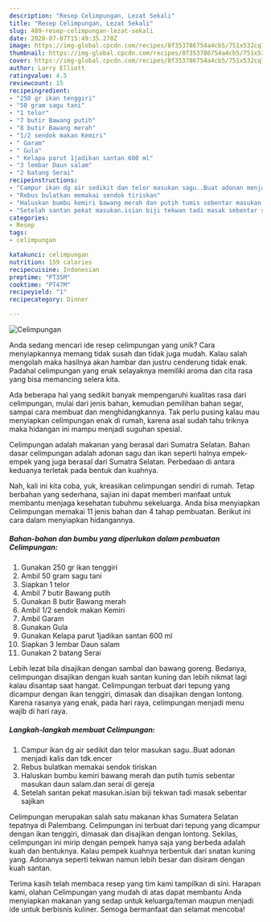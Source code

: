 ```yaml
---
description: "Resep Celimpungan, Lezat Sekali"
title: "Resep Celimpungan, Lezat Sekali"
slug: 489-resep-celimpungan-lezat-sekali
date: 2020-07-07T15:49:35.270Z
image: https://img-global.cpcdn.com/recipes/8f353786754a4cb5/751x532cq70/celimpungan-foto-resep-utama.jpg
thumbnail: https://img-global.cpcdn.com/recipes/8f353786754a4cb5/751x532cq70/celimpungan-foto-resep-utama.jpg
cover: https://img-global.cpcdn.com/recipes/8f353786754a4cb5/751x532cq70/celimpungan-foto-resep-utama.jpg
author: Larry Elliott
ratingvalue: 4.5
reviewcount: 15
recipeingredient:
- "250 gr ikan tenggiri"
- "50 gram sagu tani"
- "1 telor"
- "7 butir Bawang putih"
- "8 butir Bawang merah"
- "1/2 sendok makan Kemiri"
- " Garam"
- " Gula"
- " Kelapa parut 1jadikan santan 600 ml"
- "3 lembar Daun salam"
- "2 batang Serai"
recipeinstructions:
- "Campur ikan dg air sedikit dan telor masukan sagu..Buat adonan menjadi kalis dan tdk.encer"
- "Rebus bulatkan memakai sendok tiriskan"
- "Haluskan bumbu kemiri bawang merah dan putih tumis sebentar masukan daun salam.dan serai di gereja"
- "Setelah santan pekat masukan.isian biji tekwan tadi masak sebentar sajikan"
categories:
- Resep
tags:
- celimpungan

katakunci: celimpungan 
nutrition: 159 calories
recipecuisine: Indonesian
preptime: "PT35M"
cooktime: "PT47M"
recipeyield: "1"
recipecategory: Dinner

---
```



![Celimpungan](https://img-global.cpcdn.com/recipes/8f353786754a4cb5/751x532cq70/celimpungan-foto-resep-utama.jpg)

Anda sedang mencari ide resep celimpungan yang unik? Cara menyiapkannya memang tidak susah dan tidak juga mudah. Kalau salah mengolah maka hasilnya akan hambar dan justru cenderung tidak enak. Padahal celimpungan yang enak selayaknya memiliki aroma dan cita rasa yang bisa memancing selera kita.

Ada beberapa hal yang sedikit banyak mempengaruhi kualitas rasa dari celimpungan, mulai dari jenis bahan, kemudian pemilihan bahan segar, sampai cara membuat dan menghidangkannya. Tak perlu pusing kalau mau menyiapkan celimpungan enak di rumah, karena asal sudah tahu triknya maka hidangan ini mampu menjadi suguhan spesial.

Celimpungan adalah makanan yang berasal dari Sumatra Selatan. Bahan dasar celimpungan adalah adonan sagu dan ikan seperti halnya empek-empek yang juga berasal dari Sumatra Selatan. Perbedaan di antara keduanya terletak pada bentuk dan kuahnya.


Nah, kali ini kita coba, yuk, kreasikan celimpungan sendiri di rumah. Tetap berbahan yang sederhana, sajian ini dapat memberi manfaat untuk membantu menjaga kesehatan tubuhmu sekeluarga. Anda bisa menyiapkan Celimpungan memakai 11 jenis bahan dan 4 tahap pembuatan. Berikut ini cara dalam menyiapkan hidangannya.

<!--inarticleads1-->

##### Bahan-bahan dan bumbu yang diperlukan dalam pembuatan Celimpungan:

1. Gunakan 250 gr ikan tenggiri
1. Ambil 50 gram sagu tani
1. Siapkan 1 telor
1. Ambil 7 butir Bawang putih
1. Gunakan 8 butir Bawang merah
1. Ambil 1/2 sendok makan Kemiri
1. Ambil  Garam
1. Gunakan  Gula
1. Gunakan  Kelapa parut 1jadikan santan 600 ml
1. Siapkan 3 lembar Daun salam
1. Gunakan 2 batang Serai


Lebih lezat bila disajikan dengan sambal dan bawang goreng. Bedanya, celimpungan disajikan dengan kuah santan kuning dan lebih nikmat lagi kalau disantap saat hangat. Celimpungan terbuat dari tepung yang dicampur dengan ikan tenggiri, dimasak dan disajikan dengan lontong. Karena rasanya yang enak, pada hari raya, celimpungan menjadi menu wajib di hari raya. 

<!--inarticleads2-->

##### Langkah-langkah membuat Celimpungan:

1. Campur ikan dg air sedikit dan telor masukan sagu..Buat adonan menjadi kalis dan tdk.encer
1. Rebus bulatkan memakai sendok tiriskan
1. Haluskan bumbu kemiri bawang merah dan putih tumis sebentar masukan daun salam.dan serai di gereja
1. Setelah santan pekat masukan.isian biji tekwan tadi masak sebentar sajikan


Celimpungan merupakan salah satu makanan khas Sumatera Selatan tepatnya di Palembang. Celimpungan ini terbuat dari tepung yang dicampur dengan ikan tenggiri, dimasak dan disajikan dengan lontong. Sekilas, celimpungan ini mirip dengan pempek hanya saja yang berbeda adalah kuah dan bentuknya. Kalau pempek kuahnya terbentuk dari snatan kuning yang. Adonanya seperti tekwan namun lebih besar dan disiram dengan kuah santan. 

Terima kasih telah membaca resep yang tim kami tampilkan di sini. Harapan kami, olahan Celimpungan yang mudah di atas dapat membantu Anda menyiapkan makanan yang sedap untuk keluarga/teman maupun menjadi ide untuk berbisnis kuliner. Semoga bermanfaat dan selamat mencoba!
